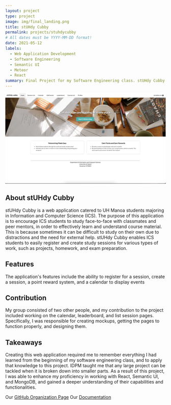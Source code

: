 ```yaml
---
layout: project
type: project
image: img/final_landing.png
title: stUHdy Cubby
permalink: projects/stuhdycubby
# All dates must be YYYY-MM-DD format!
date: 2021-05-12
labels:
  - Web Application Development
  - Software Engineering
  - Semantic UI
  - Meteor
  - React
summary: Final Project for my Software Engineering class. stUHdy Cubby is a web application to encourage ICS students to study with their classmates and peer mentors
---
```


<img class="img-fluid" src="../img/final_homepage.png">

## About stUHdy Cubby
stUHdy Cubby is a web application catered to UH Manoa students majoring in Information and Computer Science (ICS). The purpose of this application is to encourage ICS students to study face-to-face with classmates and peer mentors, in order to effectively learn and understand course material. This is because sometimes it can be difficult to study on their own due to distractions and the need for external help. stUHdy Cubby enables ICS students to easily register and create study sessions for various types of work, such as projects, homework, and exam preparation.

## Features
The application's features include the ability to register for a session, create a session, a point reward system, and a calendar to display events

## Contribution
My group consisted of two other people, and my contribution to the project included working on the calendar, leaderboard, and list session pages. Specifically, I was responsible for creating mockups, getting the pages to function properly, and designing them. 

## Takeaways
Creating this web application required me to remember everything I had learned from the beginning of my software engineering class, and to apply that knowledge to this project. IDPM taught me that any large project can be tackled when it is broken down into smaller parts. As a result of this project, I was able to enhance my proficiency in working with React, Semantic UI, and MongoDB, and gained a deeper understanding of their capabilities and functionalities.

Our <a href="https://github.com/stuhdy-cubby">GitHub Organization Page</a>
Our <a href="https://stuhdy-cubby.github.io/">Documentation</a>

